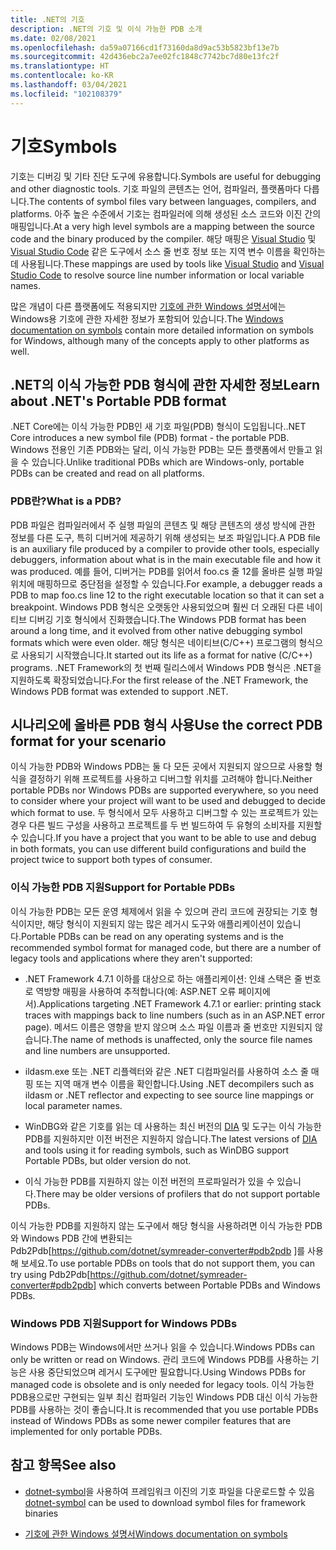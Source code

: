 ```yaml
---
title: .NET의 기호
description: .NET의 기호 및 이식 가능한 PDB 소개
ms.date: 02/08/2021
ms.openlocfilehash: da59a07166cd1f73160da8d9ac53b5823bf13e7b
ms.sourcegitcommit: 42d436ebc2a7ee02fc1848c7742bc7d80e13fc2f
ms.translationtype: HT
ms.contentlocale: ko-KR
ms.lasthandoff: 03/04/2021
ms.locfileid: "102108379"
---
```

# <a name="symbols"></a><span data-ttu-id="dfa1c-103">기호</span><span class="sxs-lookup"><span data-stu-id="dfa1c-103">Symbols</span></span>

<span data-ttu-id="dfa1c-104">기호는 디버깅 및 기타 진단 도구에 유용합니다.</span><span class="sxs-lookup"><span data-stu-id="dfa1c-104">Symbols are useful for debugging and other diagnostic tools.</span></span> <span data-ttu-id="dfa1c-105">기호 파일의 콘텐츠는 언어, 컴파일러, 플랫폼마다 다릅니다.</span><span class="sxs-lookup"><span data-stu-id="dfa1c-105">The contents of symbol files vary between languages, compilers, and platforms.</span></span> <span data-ttu-id="dfa1c-106">아주 높은 수준에서 기호는 컴파일러에 의해 생성된 소스 코드와 이진 간의 매핑입니다.</span><span class="sxs-lookup"><span data-stu-id="dfa1c-106">At a very high level symbols are a mapping between the source code and the binary produced by the compiler.</span></span> <span data-ttu-id="dfa1c-107">해당 매핑은 [Visual Studio](/visualstudio/debugger/what-is-debugging) 및 [Visual Studio Code](https://code.visualstudio.com/Docs/editor/debugging) 같은 도구에서 소스 줄 번호 정보 또는 지역 변수 이름을 확인하는 데 사용됩니다.</span><span class="sxs-lookup"><span data-stu-id="dfa1c-107">These mappings are used by tools like [Visual Studio](/visualstudio/debugger/what-is-debugging) and [Visual Studio Code](https://code.visualstudio.com/Docs/editor/debugging) to resolve source line number information or local variable names.</span></span>

<span data-ttu-id="dfa1c-108">많은 개념이 다른 플랫폼에도 적용되지만 [기호에 관한 Windows 설명서](/windows/win32/dxtecharts/debugging-with-symbols)에는 Windows용 기호에 관한 자세한 정보가 포함되어 있습니다.</span><span class="sxs-lookup"><span data-stu-id="dfa1c-108">The [Windows documentation on symbols](/windows/win32/dxtecharts/debugging-with-symbols) contain more detailed information on symbols for Windows, although many of the concepts apply to other platforms as well.</span></span>

## <a name="learn-about-nets-portable-pdb-format"></a><span data-ttu-id="dfa1c-109">.NET의 이식 가능한 PDB 형식에 관한 자세한 정보</span><span class="sxs-lookup"><span data-stu-id="dfa1c-109">Learn about .NET's Portable PDB format</span></span>

<span data-ttu-id="dfa1c-110">.NET Core에는 이식 가능한 PDB인 새 기호 파일(PDB) 형식이 도입됩니다.</span><span class="sxs-lookup"><span data-stu-id="dfa1c-110">.NET Core introduces a new symbol file (PDB) format - the portable PDB.</span></span> <span data-ttu-id="dfa1c-111">Windows 전용인 기존 PDB와는 달리, 이식 가능한 PDB는 모든 플랫폼에서 만들고 읽을 수 있습니다.</span><span class="sxs-lookup"><span data-stu-id="dfa1c-111">Unlike traditional PDBs which are Windows-only, portable PDBs can be created and read on all platforms.</span></span>

### <a name="what-is-a-pdb"></a><span data-ttu-id="dfa1c-112">PDB란?</span><span class="sxs-lookup"><span data-stu-id="dfa1c-112">What is a PDB?</span></span>

<span data-ttu-id="dfa1c-113">PDB 파일은 컴파일러에서 주 실행 파일의 콘텐츠 및 해당 콘텐츠의 생성 방식에 관한 정보를 다른 도구, 특히 디버거에 제공하기 위해 생성되는 보조 파일입니다.</span><span class="sxs-lookup"><span data-stu-id="dfa1c-113">A PDB file is an auxiliary file produced by a compiler to provide other tools, especially debuggers, information about what is in the main executable file and how it was produced.</span></span> <span data-ttu-id="dfa1c-114">예를 들어, 디버거는 PDB를 읽어서 foo.cs 줄 12를 올바른 실행 파일 위치에 매핑하므로 중단점을 설정할 수 있습니다.</span><span class="sxs-lookup"><span data-stu-id="dfa1c-114">For example, a debugger reads a PDB to map foo.cs line 12 to the right executable location so that it can set a breakpoint.</span></span> <span data-ttu-id="dfa1c-115">Windows PDB 형식은 오랫동안 사용되었으며 훨씬 더 오래된 다른 네이티브 디버깅 기호 형식에서 진화했습니다.</span><span class="sxs-lookup"><span data-stu-id="dfa1c-115">The Windows PDB format has been around a long time, and it evolved from other native debugging symbol formats which were even older.</span></span> <span data-ttu-id="dfa1c-116">해당 형식은 네이티브(C/C++) 프로그램의 형식으로 사용되기 시작했습니다.</span><span class="sxs-lookup"><span data-stu-id="dfa1c-116">It started out its life as a format for native (C/C++) programs.</span></span> <span data-ttu-id="dfa1c-117">.NET Framework의 첫 번째 릴리스에서 Windows PDB 형식은 .NET을 지원하도록 확장되었습니다.</span><span class="sxs-lookup"><span data-stu-id="dfa1c-117">For the first release of the .NET Framework, the Windows PDB format was extended to support .NET.</span></span>

## <a name="use-the-correct-pdb-format-for-your-scenario"></a><span data-ttu-id="dfa1c-118">시나리오에 올바른 PDB 형식 사용</span><span class="sxs-lookup"><span data-stu-id="dfa1c-118">Use the correct PDB format for your scenario</span></span>

<span data-ttu-id="dfa1c-119">이식 가능한 PDB와 Windows PDB는 둘 다 모든 곳에서 지원되지 않으므로 사용할 형식을 결정하기 위해 프로젝트를 사용하고 디버그할 위치를 고려해야 합니다.</span><span class="sxs-lookup"><span data-stu-id="dfa1c-119">Neither portable PDBs nor Windows PDBs are supported everywhere, so you need to consider where your project will want to be used and debugged to decide which format to use.</span></span> <span data-ttu-id="dfa1c-120">두 형식에서 모두 사용하고 디버그할 수 있는 프로젝트가 있는 경우 다른 빌드 구성을 사용하고 프로젝트를 두 번 빌드하여 두 유형의 소비자를 지원할 수 있습니다.</span><span class="sxs-lookup"><span data-stu-id="dfa1c-120">If you have a project that you want to be able to use and debug in both formats, you can use different build configurations and build the project twice to support both types of consumer.</span></span>

### <a name="support-for-portable-pdbs"></a><span data-ttu-id="dfa1c-121">이식 가능한 PDB 지원</span><span class="sxs-lookup"><span data-stu-id="dfa1c-121">Support for Portable PDBs</span></span>

<span data-ttu-id="dfa1c-122">이식 가능한 PDB는 모든 운영 체제에서 읽을 수 있으며 관리 코드에 권장되는 기호 형식이지만, 해당 형식이 지원되지 않는 많은 레거시 도구와 애플리케이션이 있습니다.</span><span class="sxs-lookup"><span data-stu-id="dfa1c-122">Portable PDBs can be read on any operating systems and is the recommended symbol format for managed code, but there are a number of legacy tools and applications where they aren't supported:</span></span>

* <span data-ttu-id="dfa1c-123">.NET Framework 4.7.1 이하를 대상으로 하는 애플리케이션: 인쇄 스택은 줄 번호로 역방향 매핑을 사용하여 추적합니다(예: ASP.NET 오류 페이지에서).</span><span class="sxs-lookup"><span data-stu-id="dfa1c-123">Applications targeting .NET Framework 4.7.1 or earlier: printing stack traces with mappings back to line numbers (such as in an ASP.NET error page).</span></span> <span data-ttu-id="dfa1c-124">메서드 이름은 영향을 받지 않으며 소스 파일 이름과 줄 번호만 지원되지 않습니다.</span><span class="sxs-lookup"><span data-stu-id="dfa1c-124">The name of methods is unaffected, only the source file names and line numbers are unsupported.</span></span>

* <span data-ttu-id="dfa1c-125">ildasm.exe 또는 .NET 리플렉터와 같은 .NET 디컴파일러를 사용하여 소스 줄 매핑 또는 지역 매개 변수 이름을 확인합니다.</span><span class="sxs-lookup"><span data-stu-id="dfa1c-125">Using .NET decompilers such as ildasm or .NET reflector and expecting to see source line mappings or local parameter names.</span></span>

* <span data-ttu-id="dfa1c-126">WinDBG와 같은 기호를 읽는 데 사용하는 최신 버전의 [DIA](/visualstudio/debugger/debug-interface-access/debug-interface-access-sdk) 및 도구는 이식 가능한 PDB를 지원하지만 이전 버전은 지원하지 않습니다.</span><span class="sxs-lookup"><span data-stu-id="dfa1c-126">The latest versions of [DIA](/visualstudio/debugger/debug-interface-access/debug-interface-access-sdk) and tools using it for reading symbols, such as WinDBG support Portable PDBs, but older version do not.</span></span>

* <span data-ttu-id="dfa1c-127">이식 가능한 PDB를 지원하지 않는 이전 버전의 프로파일러가 있을 수 있습니다.</span><span class="sxs-lookup"><span data-stu-id="dfa1c-127">There may be older versions of profilers that do not support portable PDBs.</span></span>

<span data-ttu-id="dfa1c-128">이식 가능한 PDB를 지원하지 않는 도구에서 해당 형식을 사용하려면 이식 가능한 PDB와 Windows PDB 간에 변환되는 Pdb2Pdb[https://github.com/dotnet/symreader-converter#pdb2pdb ]를 사용해 보세요.</span><span class="sxs-lookup"><span data-stu-id="dfa1c-128">To use portable PDBs on tools that do not support them, you can try using Pdb2Pdb[https://github.com/dotnet/symreader-converter#pdb2pdb] which converts between Portable PDBs and Windows PDBs.</span></span>

### <a name="support-for-windows-pdbs"></a><span data-ttu-id="dfa1c-129">Windows PDB 지원</span><span class="sxs-lookup"><span data-stu-id="dfa1c-129">Support for Windows PDBs</span></span>

<span data-ttu-id="dfa1c-130">Windows PDB는 Windows에서만 쓰거나 읽을 수 있습니다.</span><span class="sxs-lookup"><span data-stu-id="dfa1c-130">Windows PDBs can only be written or read on Windows.</span></span> <span data-ttu-id="dfa1c-131">관리 코드에 Windows PDB를 사용하는 기능은 사용 중단되었으며 레거시 도구에만 필요합니다.</span><span class="sxs-lookup"><span data-stu-id="dfa1c-131">Using Windows PDBs for managed code is obsolete and is only needed for legacy tools.</span></span> <span data-ttu-id="dfa1c-132">이식 가능한 PDB용으로만 구현되는 일부 최신 컴파일러 기능인 Windows PDB 대신 이식 가능한 PDB를 사용하는 것이 좋습니다.</span><span class="sxs-lookup"><span data-stu-id="dfa1c-132">It is recommended that you use portable PDBs instead of Windows PDBs as some newer compiler features that are implemented for only portable PDBs.</span></span>

## <a name="see-also"></a><span data-ttu-id="dfa1c-133">참고 항목</span><span class="sxs-lookup"><span data-stu-id="dfa1c-133">See also</span></span>

* <span data-ttu-id="dfa1c-134">[dotnet-symbol](./dotnet-symbol.md)을 사용하여 프레임워크 이진의 기호 파일을 다운로드할 수 있음</span><span class="sxs-lookup"><span data-stu-id="dfa1c-134">[dotnet-symbol](./dotnet-symbol.md) can be used to download symbol files for framework binaries</span></span>

* [<span data-ttu-id="dfa1c-135">기호에 관한 Windows 설명서</span><span class="sxs-lookup"><span data-stu-id="dfa1c-135">Windows documentation on symbols</span></span>](/windows/win32/dxtecharts/debugging-with-symbols)
